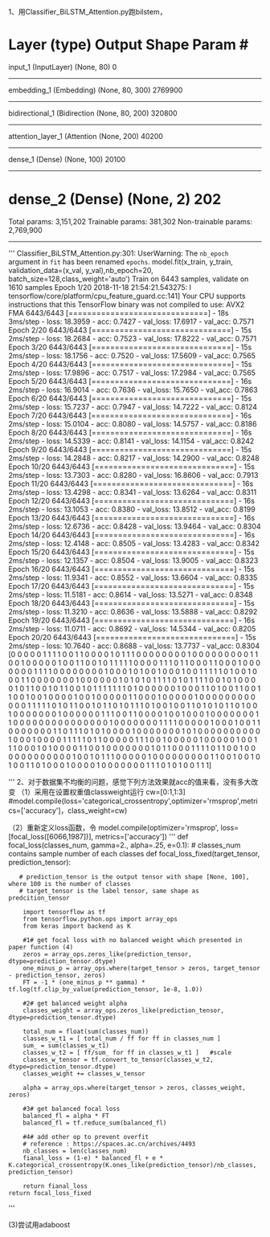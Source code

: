 1、用Classifier_BiLSTM_Attention.py跑bilstem，

Layer (type)                 Output Shape              Param #   
=================================================================
input_1 (InputLayer)         (None, 80)                0         
_________________________________________________________________
embedding_1 (Embedding)      (None, 80, 300)           2769900   
_________________________________________________________________
bidirectional_1 (Bidirection (None, 80, 200)           320800    
_________________________________________________________________
attention_layer_1 (Attention (None, 200)               40200     
_________________________________________________________________
dense_1 (Dense)              (None, 100)               20100     
_________________________________________________________________
dense_2 (Dense)              (None, 2)                 202       
=================================================================
Total params: 3,151,202
Trainable params: 381,302
Non-trainable params: 2,769,900
_________________________________________________________________
'''
Classifier_BiLSTM_Attention.py:301: UserWarning: The `nb_epoch` argument in `fit` has been renamed `epochs`.
  model.fit(x_train, y_train, validation_data=(x_val, y_val),nb_epoch=20, batch_size=128,class_weight='auto')
Train on 6443 samples, validate on 1610 samples
Epoch 1/20
2018-11-18 21:54:21.543275: I tensorflow/core/platform/cpu_feature_guard.cc:141] Your CPU supports instructions that this TensorFlow binary was not compiled to use: AVX2 FMA
6443/6443 [==============================] - 18s 3ms/step - loss: 18.3959 - acc: 0.7427 - val_loss: 17.6917 - val_acc: 0.7571
Epoch 2/20
6443/6443 [==============================] - 15s 2ms/step - loss: 18.2684 - acc: 0.7523 - val_loss: 17.8222 - val_acc: 0.7571
Epoch 3/20
6443/6443 [==============================] - 15s 2ms/step - loss: 18.1756 - acc: 0.7520 - val_loss: 17.5609 - val_acc: 0.7565
Epoch 4/20
6443/6443 [==============================] - 15s 2ms/step - loss: 17.9896 - acc: 0.7517 - val_loss: 17.2984 - val_acc: 0.7565
Epoch 5/20
6443/6443 [==============================] - 16s 2ms/step - loss: 16.9014 - acc: 0.7636 - val_loss: 15.7650 - val_acc: 0.7863
Epoch 6/20
6443/6443 [==============================] - 15s 2ms/step - loss: 15.7237 - acc: 0.7947 - val_loss: 14.7222 - val_acc: 0.8124
Epoch 7/20
6443/6443 [==============================] - 16s 2ms/step - loss: 15.0104 - acc: 0.8080 - val_loss: 14.5757 - val_acc: 0.8186
Epoch 8/20
6443/6443 [==============================] - 16s 2ms/step - loss: 14.5339 - acc: 0.8141 - val_loss: 14.1154 - val_acc: 0.8242
Epoch 9/20
6443/6443 [==============================] - 15s 2ms/step - loss: 14.2848 - acc: 0.8217 - val_loss: 14.2900 - val_acc: 0.8248
Epoch 10/20
6443/6443 [==============================] - 15s 2ms/step - loss: 13.7303 - acc: 0.8280 - val_loss: 16.8606 - val_acc: 0.7913
Epoch 11/20
6443/6443 [==============================] - 16s 2ms/step - loss: 13.4298 - acc: 0.8341 - val_loss: 13.6264 - val_acc: 0.8311
Epoch 12/20
6443/6443 [==============================] - 16s 2ms/step - loss: 13.1053 - acc: 0.8380 - val_loss: 13.8512 - val_acc: 0.8199
Epoch 13/20
6443/6443 [==============================] - 16s 2ms/step - loss: 12.6736 - acc: 0.8428 - val_loss: 13.9464 - val_acc: 0.8304
Epoch 14/20
6443/6443 [==============================] - 16s 2ms/step - loss: 12.4148 - acc: 0.8505 - val_loss: 13.4283 - val_acc: 0.8342
Epoch 15/20
6443/6443 [==============================] - 15s 2ms/step - loss: 12.1357 - acc: 0.8504 - val_loss: 13.9005 - val_acc: 0.8323
Epoch 16/20
6443/6443 [==============================] - 15s 2ms/step - loss: 11.9341 - acc: 0.8552 - val_loss: 13.6604 - val_acc: 0.8335
Epoch 17/20
6443/6443 [==============================] - 15s 2ms/step - loss: 11.5181 - acc: 0.8614 - val_loss: 13.5271 - val_acc: 0.8348
Epoch 18/20
6443/6443 [==============================] - 15s 2ms/step - loss: 11.3210 - acc: 0.8636 - val_loss: 13.5888 - val_acc: 0.8292
Epoch 19/20
6443/6443 [==============================] - 16s 2ms/step - loss: 11.0711 - acc: 0.8692 - val_loss: 14.5344 - val_acc: 0.8205
Epoch 20/20
6443/6443 [==============================] - 15s 2ms/step - loss: 10.7640 - acc: 0.8688 - val_loss: 13.7737 - val_acc: 0.8304
[0 0 0 0 0 1 1 1 1 0 0 1 1 0 0 0 0 1 0 1 1 1 0 0 0 0 0 0 0 0 1 0 0 0 0 0 0
 0 0 0 1 1 0 0 1 0 0 0 0 0 1 0 0 1 1 0 0 1 0 1 1 1 1 1 0 0 0 0 1 1 1 0 1 1
 0 0 0 1 1 0 0 0 1 0 0 0 0 0 0 0 1 1 1 1 0 0 0 0 0 0 0 0 1 0 0 0 1 0 1 0 0
 1 0 0 0 1 0 0 1 1 1 1 1 0 1 0 0 1 0 0 0 1 1 0 0 0 0 0 0 0 1 0 0 0 0 0 0 1
 0 1 0 1 0 1 1 1 1 0 1 0 1 1 1 1 0 0 1 0 1 0 0 0 0 1 0 1 1 0 0 1 0 1 1 0 0
 1 0 1 1 1 1 1 1 1 0 1 0 0 0 0 0 0 1 0 0 0 1 1 0 1 0 0 1 1 0 0 1 1 0 0 1 0
 0 1 0 0 0 0 1 0 0 1 0 0 0 0 0 1 1 0 0 0 1 0 0 0 0 0 1 0 0 0 0 0 0 0 0 0 0
 0 0 1 1 1 1 1 0 1 0 1 1 0 0 1 0 1 1 0 1 0 1 1 1 0 1 0 0 1 0 0 1 1 0 1 0 1
 0 1 1 0 1 0 0 1 0 0 0 0 0 0 0 1 0 0 0 0 0 0 1 1 1 0 0 1 1 0 0 0 0 1 0 0 1
 0 0 0 1 0 0 0 0 0 0 0 1 1 0 0 0 0 0 0 0 0 0 0 0 0 0 0 0 1 0 0 0 0 0 0 0 1
 1 1 1 0 0 0 0 0 1 0 0 0 1 0 0 1 1 0 0 0 0 0 0 0 1 1 0 1 1 1 0 1 0 1 0 0 0
 0 1 0 0 0 0 0 0 0 1 0 1 0 0 0 0 0 0 0 0 0 0 1 0 0 0 1 0 0 0 0 1 1 1 1 1 0
 1 1 0 0 0 0 0 1 1 1 0 0 1 0 0 0 0 0 1 0 0 0 0 0 1 0 0 1 1 1 0 0 0 1 0 1 0
 0 0 0 1 1 0 0 1 0 0 0 0 0 0 0 1 0 1 1 0 0 0 1 1 1 1 0 1 1 0 0 1 0 0 0 0 0
 0 0 0 0 0 0 0 1 0 0 1 0 1 1 1 0 0 0 0 0 1 0 0 0 0 0 0 0 0 0 1 1 0 0 1 0 0
 1 0 1 0 0 1 1 0 1 0 0 0 1 0 0 0 0 1 0 0 0 0 0 0 0 1 1 1 0 1 0 1 0 0 1 1 1]
 
 '''
2、对于数据集不均衡的问题，感觉下列方法效果就acc的值来看，没有多大改变
（1）采用在设置权重值classweight运行
cw=[0:1,1:3]
#model.compile(loss='categorical_crossentropy',optimizer='rmsprop',metrics=['accuracy']，class_weight=cw)

（2）重新定义loss函数，令
model.compile(optimizer='rmsprop', loss=[focal_loss([6066,1987])], metrics=['accuracy'])
'''
def focal_loss(classes_num, gamma=2., alpha=.25, e=0.1):
    # classes_num contains sample number of each classes
    def focal_loss_fixed(target_tensor, prediction_tensor):
        
       # prediction_tensor is the output tensor with shape [None, 100], where 100 is the number of classes
       # target_tensor is the label tensor, same shape as predcition_tensor
        
        import tensorflow as tf
        from tensorflow.python.ops import array_ops
        from keras import backend as K

        #1# get focal loss with no balanced weight which presented in paper function (4)
        zeros = array_ops.zeros_like(prediction_tensor, dtype=prediction_tensor.dtype)
        one_minus_p = array_ops.where(target_tensor > zeros, target_tensor - prediction_tensor, zeros)
        FT = -1 * (one_minus_p ** gamma) * tf.log(tf.clip_by_value(prediction_tensor, 1e-8, 1.0))

        #2# get balanced weight alpha
        classes_weight = array_ops.zeros_like(prediction_tensor, dtype=prediction_tensor.dtype)

        total_num = float(sum(classes_num))
        classes_w_t1 = [ total_num / ff for ff in classes_num ]
        sum_ = sum(classes_w_t1)
        classes_w_t2 = [ ff/sum_ for ff in classes_w_t1 ]   #scale
        classes_w_tensor = tf.convert_to_tensor(classes_w_t2, dtype=prediction_tensor.dtype)
        classes_weight += classes_w_tensor

        alpha = array_ops.where(target_tensor > zeros, classes_weight, zeros)

        #3# get balanced focal loss
        balanced_fl = alpha * FT
        balanced_fl = tf.reduce_sum(balanced_fl)

        #4# add other op to prevent overfit
        # reference : https://spaces.ac.cn/archives/4493
        nb_classes = len(classes_num)
        fianal_loss = (1-e) * balanced_fl + e * K.categorical_crossentropy(K.ones_like(prediction_tensor)/nb_classes, prediction_tensor)

        return fianal_loss
    return focal_loss_fixed
 '''
 
 (3)尝试用adaboost
 
